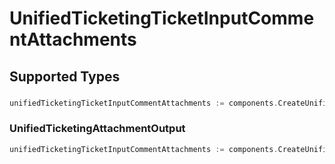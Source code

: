 # UnifiedTicketingTicketInputCommentAttachments


## Supported Types

### 

```go
unifiedTicketingTicketInputCommentAttachments := components.CreateUnifiedTicketingTicketInputCommentAttachmentsStr(string{/* values here */})
```

### UnifiedTicketingAttachmentOutput

```go
unifiedTicketingTicketInputCommentAttachments := components.CreateUnifiedTicketingTicketInputCommentAttachmentsUnifiedTicketingAttachmentOutput(components.UnifiedTicketingAttachmentOutput{/* values here */})
```

